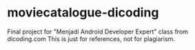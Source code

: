 # moviecatalogue-dicoding

Final project for "Menjadi Android Developer Expert" class from dicoding.com
This is just for references, not for plagiarism.

